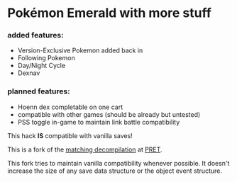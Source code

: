# Pokémon Emerald with more stuff

### added features:
- Version-Exclusive Pokemon added back in
- Following Pokemon
- Day/Night Cycle
- Dexnav

### planned features:
- Hoenn dex completable on one cart
- compatible with other games (should be already but untested)
- PSS toggle in-game to maintain link battle compatibility

This hack **IS** compatible with vanilla saves!


This is a fork of the [matching decompilation](https://github.com/pret/pokeemerald) at [PRET](https://github.com/pret).

This fork tries to maintain vanilla compatibility whenever possible. It doesn't increase the size of any save data structure or the object event structure.

